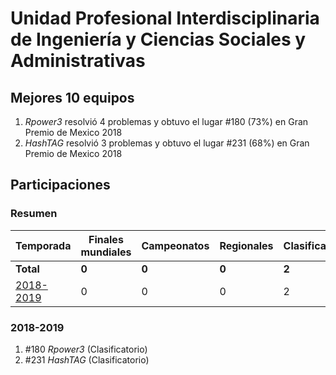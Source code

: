 ---
---

# Unidad Profesional Interdisciplinaria de Ingeniería y Ciencias Sociales y Administrativas

## Mejores 10 equipos

1. _Rpower3_ resolvió 4 problemas y obtuvo el lugar #180 (73%) en Gran Premio de Mexico 2018
1. _HashTAG_ resolvió 3 problemas y obtuvo el lugar #231 (68%) en Gran Premio de Mexico 2018

## Participaciones

### Resumen

| Temporada | Finales mundiales | Campeonatos | Regionales | Clasificatorios | Equipos |
| --- | --- | --- | --- | --- | --- |
| **Total** | **0** | **0** | **0** | **2** | **2** |
| [2018-2019](#2018-2019) | 0 | 0 | 0 | 2 | 2 |

### 2018-2019

1. #180 _Rpower3_ (Clasificatorio)
1. #231 _HashTAG_ (Clasificatorio)



